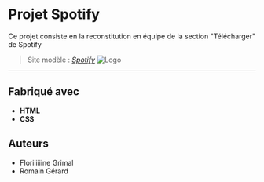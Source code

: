 # Projet Spotify

Ce projet consiste en la reconstitution en équipe de la section "Télécharger" de Spotify
>Site modèle : *[Spotify](https://www.spotify.com/fr/download/windows/)*
![Logo](https://storage.googleapis.com/pr-newsroom-wp/1/2018/11/Spotify_Logo_CMYK_White.png)
-----------------------------------------------------------------------------------
## Fabriqué avec  
* __HTML__
* __CSS__

## Auteurs  
* Floriiiiiine Grimal
* Romain Gérard